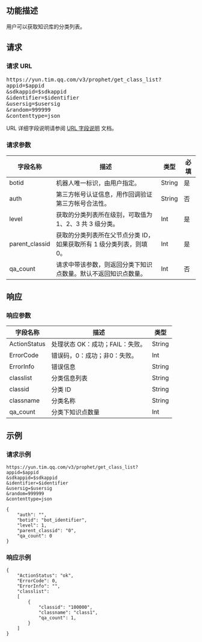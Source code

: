 ## 功能描述
用户可以获取知识库的分类列表。

## 请求
### 请求 URL
<pre>
https://yun.tim.qq.com/v3/prophet/get_class_list?
appid=$appid
&sdkappid=$sdkappid
&identifier=$identifier
&usersig=$usersig
&random=999999
&contenttype=json 
</pre>

 URL 详细字段说明请参阅 [URL 字段说明](http://tce.fsphere.cn/document/product/645/12729) 文档。
 
### 请求参数
| 字段名称 | 描述 | 类型|必填|
|---------|---------|----|------|
|botid|	机器人唯一标识，由用户指定。|String|是|
|auth	|第三方帐号认证信息，用作回调验证第三方帐号合法性。|String|否|
|level	|获取的分类列表所在级别，可取值为 1、2、3 共 3 级分类。|Int|是|
|parent_classid	|获取的分类列表所在父节点分类 ID，如果获取所有 1 级分类列表，则填 0。|Int|是|
|qa_count	|请求中带该参数，则返回分类下知识点数量。默认不返回知识点数量。|Int|否|

## 响应
### 响应参数

| 字段名称 |	描述 | 类型|
|---------|---------|-----|
|ActionStatus	|处理状态 OK：成功；FAIL：失败。|String|
|ErrorCode|	错误码，0：成功；非0：失败。|Int|
|ErrorInfo|	错误信息|String|
|classlist|	分类信息列表|String|
|classid|	分类 ID|String|
|classname|	分类名称|String|
|qa_count| 分类下知识点数量|Int|


## 示例
### 请求示例
```
https://yun.tim.qq.com/v3/prophet/get_class_list?
appid=$appid
&sdkappid=$sdkappid
&identifier=$identifier
&usersig=$usersig
&random=999999
&contenttype=json 

{
    "auth": "", 
    "botid": "bot_identifier",
    "level": 1,
    "parent_classid": "0",
    "qa_count": 0
}
```

### 响应示例
```
{
    "ActionStatus": "ok", 
    "ErrorCode": 0, 
    "ErrorInfo": "",
    "classlist":
    [
        {
            "classid": "100000",
            "classname": "class1",
            "qa_count": 1,
        }
    ]
}
```


